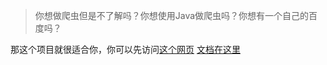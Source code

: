 > 你想做爬虫但是不了解吗？你想使用Java做爬虫吗？你想有一个自己的百度吗？

那这个项目就很适合你，你可以先访问[这个网页](http://150.158.28.40:8806/ "这个网页")
[文档在这里](http://150.158.28.40:8806/documentation.html "文档在这里")